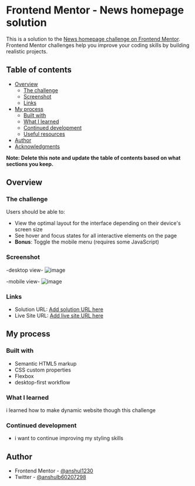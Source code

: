 # Frontend Mentor - News homepage solution

This is a solution to the [News homepage challenge on Frontend Mentor](https://www.frontendmentor.io/challenges/news-homepage-H6SWTa1MFl). Frontend Mentor challenges help you improve your coding skills by building realistic projects.

## Table of contents

- [Overview](#overview)
  - [The challenge](#the-challenge)
  - [Screenshot](#screenshot)
  - [Links](#links)
- [My process](#my-process)
  - [Built with](#built-with)
  - [What I learned](#what-i-learned)
  - [Continued development](#continued-development)
  - [Useful resources](#useful-resources)
- [Author](#author)
- [Acknowledgments](#acknowledgments)

**Note: Delete this note and update the table of contents based on what sections you keep.**

## Overview

### The challenge

Users should be able to:

- View the optimal layout for the interface depending on their device's screen size
- See hover and focus states for all interactive elements on the page
- **Bonus**: Toggle the mobile menu (requires some JavaScript)

### Screenshot
-desktop view-
![image](https://github.com/anshul1230/news-page-design/assets/114673403/25856ad0-eb29-4ae9-81e2-cc3477931de4)


-mobile view-
![image](https://github.com/anshul1230/news-page-design/assets/114673403/85664fb0-07a3-471c-bd13-e469a8989764)




### Links

- Solution URL: [Add solution URL here](https://your-solution-url.com)
- Live Site URL: [Add live site URL here](https://your-live-site-url.com)

## My process

### Built with

- Semantic HTML5 markup
- CSS custom properties
- Flexbox
- desktop-first workflow

### What I learned

i learned how to make dynamic website though this challenge

### Continued development

- i want to continue improving my styling skills

## Author

- Frontend Mentor - [@anshul1230](https://www.frontendmentor.io/profile/anshul1230)
- Twitter - [@anshulb60207298](https://www.twitter.com/anshulb60207298)
